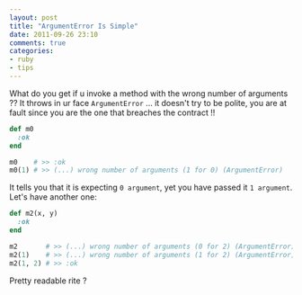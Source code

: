 ```yaml
---
layout: post
title: "ArgumentError Is Simple"
date: 2011-09-26 23:10
comments: true
categories: 
- ruby
- tips
---
```


What do you get if u invoke a method with the wrong number of arguments ??
It throws in ur face `ArgumentError` ... it doesn't try to be polite, you
are at fault since you are the one that breaches the contract !!

``` ruby
def m0
  :ok
end

m0    # >> :ok
m0(1) # >> (...) wrong number of arguments (1 for 0) (ArgumentError)
```

It tells you that it is expecting `0 argument`, yet you have passed it
`1 argument`. Let's have another one:

``` ruby
def m2(x, y)
  :ok
end

m2       # >> (...) wrong number of arguments (0 for 2) (ArgumentError)
m2(1)    # >> (...) wrong number of arguments (1 for 2) (ArgumentError)
m2(1, 2) # >> :ok
```

Pretty readable rite ?

